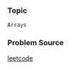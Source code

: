 ### Topic

    Arrays

### Problem Source

[leetcode](https://leetcode.com/problems/two-sum-ii-input-array-is-sorted/#/description)
